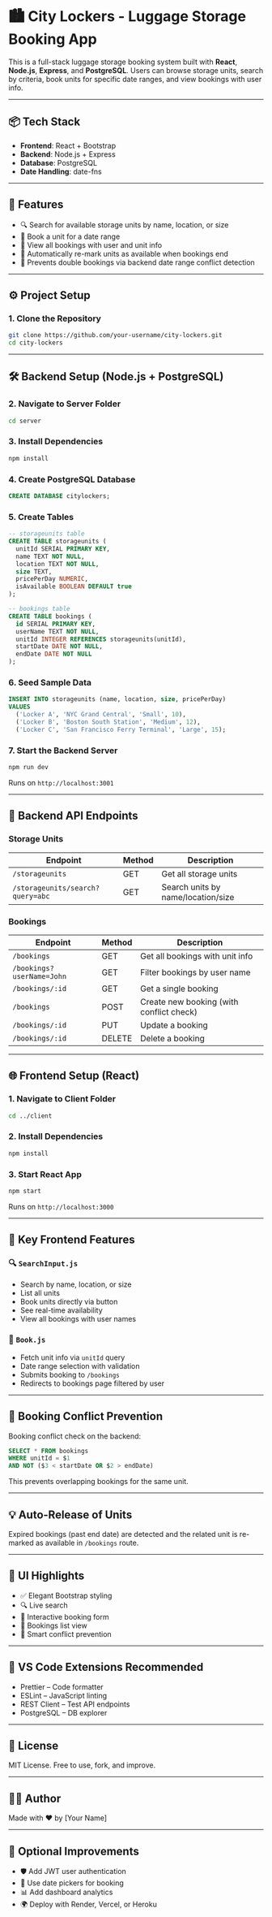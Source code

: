 
# 🏙️ City Lockers - Luggage Storage Booking App

This is a full-stack luggage storage booking system built with **React**, **Node.js**, **Express**, and **PostgreSQL**. Users can browse storage units, search by criteria, book units for specific date ranges, and view bookings with user info.

---

## 📦 Tech Stack

- **Frontend**: React + Bootstrap
- **Backend**: Node.js + Express
- **Database**: PostgreSQL
- **Date Handling**: date-fns

---

## 🚀 Features

- 🔍 Search for available storage units by name, location, or size
- 📆 Book a unit for a date range
- 👤 View all bookings with user and unit info
- 🔄 Automatically re-mark units as available when bookings end
- 🚫 Prevents double bookings via backend date range conflict detection

---

## ⚙️ Project Setup

### 1. Clone the Repository

```bash
git clone https://github.com/your-username/city-lockers.git
cd city-lockers
```

---

## 🛠️ Backend Setup (Node.js + PostgreSQL)

### 2. Navigate to Server Folder

```bash
cd server
```

### 3. Install Dependencies

```bash
npm install
```

### 4. Create PostgreSQL Database

```sql
CREATE DATABASE citylockers;
```

### 5. Create Tables

```sql
-- storageunits table
CREATE TABLE storageunits (
  unitId SERIAL PRIMARY KEY,
  name TEXT NOT NULL,
  location TEXT NOT NULL,
  size TEXT,
  pricePerDay NUMERIC,
  isAvailable BOOLEAN DEFAULT true
);

-- bookings table
CREATE TABLE bookings (
  id SERIAL PRIMARY KEY,
  userName TEXT NOT NULL,
  unitId INTEGER REFERENCES storageunits(unitId),
  startDate DATE NOT NULL,
  endDate DATE NOT NULL
);
```

### 6. Seed Sample Data

```sql
INSERT INTO storageunits (name, location, size, pricePerDay)
VALUES 
  ('Locker A', 'NYC Grand Central', 'Small', 10),
  ('Locker B', 'Boston South Station', 'Medium', 12),
  ('Locker C', 'San Francisco Ferry Terminal', 'Large', 15);
```

### 7. Start the Backend Server

```bash
npm run dev
```

Runs on `http://localhost:3001`

---

## 📁 Backend API Endpoints

### Storage Units

| Endpoint                          | Method | Description                        |
|-----------------------------------|--------|------------------------------------|
| `/storageunits`                  | GET    | Get all storage units              |
| `/storageunits/search?query=abc` | GET    | Search units by name/location/size |

### Bookings

| Endpoint          | Method | Description                            |
|-------------------|--------|----------------------------------------|
| `/bookings`       | GET    | Get all bookings with unit info        |
| `/bookings?userName=John` | GET | Filter bookings by user name        |
| `/bookings/:id`   | GET    | Get a single booking                   |
| `/bookings`       | POST   | Create new booking (with conflict check) |
| `/bookings/:id`   | PUT    | Update a booking                       |
| `/bookings/:id`   | DELETE | Delete a booking                       |

---

## 🌐 Frontend Setup (React)

### 1. Navigate to Client Folder

```bash
cd ../client
```

### 2. Install Dependencies

```bash
npm install
```

### 3. Start React App

```bash
npm start
```

Runs on `http://localhost:3000`

---

## 🧩 Key Frontend Features

### 🔍 `SearchInput.js`

- Search by name, location, or size
- List all units
- Book units directly via button
- See real-time availability
- View all bookings with user names

### 📅 `Book.js`

- Fetch unit info via `unitId` query
- Date range selection with validation
- Submits booking to `/bookings`
- Redirects to bookings page filtered by user

---

## 🧠 Booking Conflict Prevention

Booking conflict check on the backend:

```sql
SELECT * FROM bookings
WHERE unitId = $1
AND NOT ($3 < startDate OR $2 > endDate)
```

This prevents overlapping bookings for the same unit.

---

## 💡 Auto-Release of Units

Expired bookings (past end date) are detected and the related unit is re-marked as available in `/bookings` route.

---

## 📸 UI Highlights

- ✅ Elegant Bootstrap styling
- 🔍 Live search
- 📆 Interactive booking form
- 📄 Bookings list view
- 🧠 Smart conflict prevention

---

## 🔧 VS Code Extensions Recommended

- Prettier – Code formatter
- ESLint – JavaScript linting
- REST Client – Test API endpoints
- PostgreSQL – DB explorer

---

## 📝 License

MIT License. Free to use, fork, and improve.

---

## 👨‍💻 Author

Made with ❤️ by [Your Name]

---

## 🔗 Optional Improvements

- 🛡 Add JWT user authentication
- 📅 Use date pickers for booking
- 📊 Add dashboard analytics
- 🌍 Deploy with Render, Vercel, or Heroku

